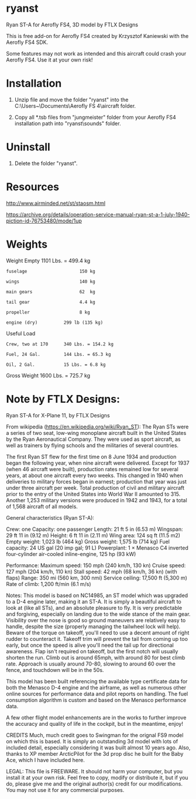 # ryanst
Ryan ST-A for Aerofly FS4, 3D model by FTLX Designs

This is free add-on for Aerofly FS4 created by Krzysztof Kaniewski with the Aerofly FS4 SDK.

Some features may not work as intended and this aircraft could crash your Aerofly FS4. 
Use it at your own risk!

# Installation

1. Unzip file and move the folder "ryanst" into the C:\Users\~\Documents\Aerofly FS 4\aircraft folder.

2. Copy all *.tsb files from "jungmeister" folder from your Aerofly FS4 installation path into "ryanst\sounds\" folder.

# Uninstall

1. Delete the folder "ryanst".

# Resources

 http://www.airminded.net/st/staosm.html
 
 https://archive.org/details/operation-service-manual-ryan-st-a-1-july-1940-piction-id-76753480/mode/1up

# Weights
  Weight Empty            1101 Lbs. = 499.4 kg
  
    fuselage					150 kg
    
	wings						140 kg
 
	main gears					62	kg
 
	tail gear					4.4 kg
 
	propeller					8 kg
 
	engine (dry)		  299 lb (135 kg)
 
  Useful Load
  
    Crew, two at 170      340 Lbs. = 154.2 kg
    
    Fuel, 24 Gal.         144 Lbs. = 65.3 kg
    
    Oil, 2 Gal.           15 Lbs. = 6.8 kg
    
  Gross Weight            1600 Lbs. = 725.7 kg


# Note by FTLX Designs:

Ryan ST-A for X-Plane 11, by FTLX Designs

From wikipedia (https://en.wikipedia.org/wiki/Ryan_ST):
The Ryan STs were a series of two seat, low-wing monoplane aircraft built in the United States by the Ryan Aeronautical Company. They were used as sport aircraft, as well as trainers by flying schools and the militaries of several countries.

The first Ryan ST flew for the first time on 8 June 1934 and production began the following year, when nine aircraft were delivered. Except for 1937 (when 46 aircraft were built), production rates remained low for several years, at about one aircraft every two weeks. This changed in 1940 when deliveries to military forces began in earnest; production that year was just under three aircraft per week. Total production of civil and military aircraft prior to the entry of the United States into World War II amounted to 315. Another 1,253 military versions were produced in 1942 and 1943, for a total of 1,568 aircraft of all models.

General characteristics (Ryan ST-A):

Crew: one
Capacity: one passenger
Length: 21 ft 5 in (6.53 m)
Wingspan: 29 ft 11 in (9.12 m)
Height: 6 ft 11 in (2.11 m)
Wing area: 124 sq ft (11.5 m2)
Empty weight: 1,023 lb (464 kg)
Gross weight: 1,575 lb (714 kg)
Fuel capacity: 24 US gal (20 imp gal; 91 L)
Powerplant: 1 × Menasco C4 inverted four-cylinder air-cooled inline-engine, 125 hp (93 kW)

Performance:
Maximum speed: 150 mph (240 km/h, 130 kn)
Cruise speed: 127 mph (204 km/h, 110 kn)
Stall speed: 42 mph (68 km/h, 36 kn) (with flaps)
Range: 350 mi (560 km, 300 nmi)
Service ceiling: 17,500 ft (5,300 m)
Rate of climb: 1,200 ft/min (6.1 m/s)

Notes:
This model is based on NC14985, an ST model which was upgraded to a D-4 engine later, making it an ST-A. It is simply a beautiful aircraft to look at (like all STs), and an absolute pleasure to fly.  It is very predictable and forgiving, especially on landing due to the wide stance of the main gear.  Visibility over the nose is good so ground maneuvers are relatively easy to handle, despite the size (properly managing the tailwheel lock will help).  Beware of the torque on takeoff, you'll need to use a decent amount of right rudder to counteract it.  Takeoff trim will prevent the tail from coming up too early, but once the speed is alive you'll need the tail up for directional awareness.  Flap isn't required on takeoff, but the first notch will usually shorten the run.  Climb out is around 65mph, with around 80 for best climb rate.  Approach is usually around 70-80, slowing to around 60 over the fence, and touchdown will be in the 50s.

This model has been built referencing the available type certificate data for both the Menasco D-4 engine and the airframe, as well as numerous other online sources for performance data and pilot reports on handling.  The fuel consumption algorithm is custom and based on the Menasco performance data.

A few other flight model enhancements are in the works to further improve the accuracy and quality of life in the cockpit, but in the meantime, enjoy!

CREDITS
Much, much credit goes to Swingman for the orignal FS9 model on which this is based.  It is simply an outstanding 3d model with lots of included detail, especially considering it was built almost 10 years ago.  Also, thanks to XP member ArcticPilot for the 3d prop disc he built for the Baby Ace, which I have included here.

LEGAL:
This file is FREEWARE. It should not harm your computer, but you install it at your own risk. Feel free to copy, modify or distribute it, but if you do, please give me and the original author(s) credit for our modifications. You may not use it for any commercial purposes.
